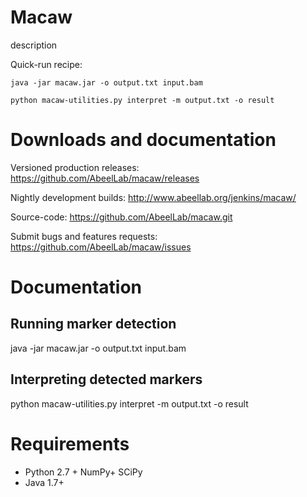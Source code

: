 # Macaw
description

Quick-run recipe:

  `java -jar macaw.jar -o output.txt input.bam`
  
  `python macaw-utilities.py interpret -m output.txt -o result`

# Downloads and documentation

Versioned production releases: https://github.com/AbeelLab/macaw/releases

Nightly development builds: http://www.abeellab.org/jenkins/macaw/ 

Source-code: https://github.com/AbeelLab/macaw.git

Submit bugs and features requests: https://github.com/AbeelLab/macaw/issues

# Documentation

## Running marker detection

 java -jar macaw.jar -o output.txt input.bam

## Interpreting detected markers

 python macaw-utilities.py interpret -m output.txt -o result 

# Requirements
- Python 2.7 + NumPy+ SCiPy 
- Java 1.7+

